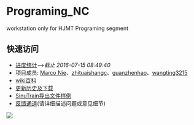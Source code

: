 # Programing_NC
workstation only for HJMT Programing segment

## 快速访问
* [进度统计](https://nie11kun.github.io/Programing_NC/)-->*截止 2016-07-15 08:49:40*
* 项目成员: [Marco Nie](https://github.com/nie11kun)、[zhituaishangc](https://github.com/zhituaishangc)、[guanzhenhao](https://github.com/guanzhenhao)、[wangting3215](https://github.com/wangting3215)
* [wiki百科](https://github.com/nie11kun/Programing_NC/wiki)
* [更新历史及下载](https://github.com/nie11kun/Programing_NC/releases)
* [SinuTrain导出文件样例](https://github.com/nie11kun/Programing_NC/wiki/SinuTrain导出文件样例)
* [反馈通道](https://github.com/nie11kun/Programing_NC/issues)(请详细描述问题或意见细节)


![](https://i.imgur.com/Yc8JG.gif)

